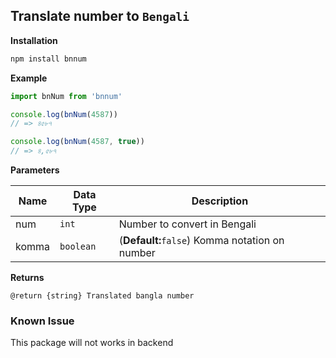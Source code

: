 ## Translate number to `Bengali`

**Installation**

```bash
npm install bnnum
```

**Example**

```js
import bnNum from 'bnnum'

console.log(bnNum(4587))
// => ৪৫৮৭

console.log(bnNum(4587, true))
// => ৪,৫৮৭
```

**Parameters**

| Name  | Data Type | Description                                   |
| ----- | --------- | --------------------------------------------- |
| num   | `int`     | Number to convert in Bengali                  |
| komma | `boolean` | (**Default:**`false`) Komma notation on number |

**Returns**

```
@return {string} Translated bangla number
```

### Known Issue

This package will not works in backend
